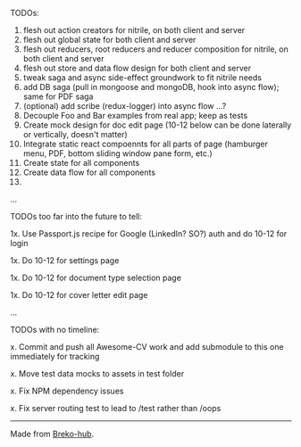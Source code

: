 TODOs:

1. flesh out action creators for nitrile, on both client and server
2. flesh out global state for both client and server
3. flesh out reducers, root reducers and reducer composition for nitrile, on both client and server
4. flesh out store and data flow design for both client and server
5. tweak saga and async side-effect groundwork to fit nitrile needs
6. add DB saga (pull in mongoose and mongoDB, hook into async flow); same for PDF saga
7. (optional) add scribe (redux-logger) into async flow
...?
8. Decouple Foo and Bar examples from real app; keep as tests
9. Create mock design for doc edit page
(10-12 below can be done laterally or vertically, doesn't matter)
10. Integrate static react compoennts for all parts of page (hamburger menu, PDF, bottom sliding window pane form, etc.)
11. Create state for all components
12. Create data flow for all components
13.

...

TODOs too far into the future to tell:

1x. Use Passport.js recipe for Google (LinkedIn? SO?) auth and do 10-12 for login

1x. Do 10-12 for settings page

1x. Do 10-12 for document type selection page

1x. Do 10-12 for cover letter edit page

...

TODOs with no timeline:

x. Commit and push all Awesome-CV work and add submodule to this one immediately for tracking

x. Move test data mocks to assets in test folder

x. Fix NPM dependency issues

x. Fix server routing test to lead to /test rather than /oops

---
Made from [Breko-hub](https://github.com/tomatau/breko-hub).
